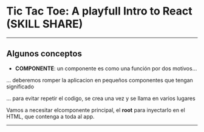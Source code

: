 # Tic Tac Toe: A playfull Intro to React (SKILL SHARE) 

---

## Algunos conceptos



- **COMPONENTE**: un componente es como una función por dos motivos...

... deberemos romper la aplicacion en pequeños componentes que tengan significado

... para evitar repetir el codigo, se crea una vez y se llama en varios lugares

Vamos a necesitar elcomponente principal, el **root** para inyectarlo en el HTML, que contenga a toda al app.

---
